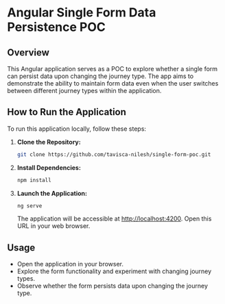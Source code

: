 # Angular Single Form Data Persistence POC

## Overview

This Angular application serves as a POC to explore whether a single form can persist data upon changing the journey type. The app aims to demonstrate the ability to maintain form data even when the user switches between different journey types within the application.

## How to Run the Application

To run this application locally, follow these steps:

1. **Clone the Repository:**
   ```bash
   git clone https://github.com/tavisca-nilesh/single-form-poc.git
   ```

2. **Install Dependencies:**
   ```bash
   npm install
   ```

3. **Launch the Application:**
   ```bash
   ng serve
   ```

   The application will be accessible at [http://localhost:4200](http://localhost:4200). Open this URL in your web browser.

## Usage

- Open the application in your browser.
- Explore the form functionality and experiment with changing journey types.
- Observe whether the form persists data upon changing the journey type.
